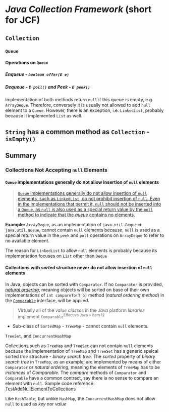# *Java Collection Framework* (short for JCF)
## `Collection`
### `Queue`
#### Operations on `Queue`
##### *Enqueue* - `boolean offer(E e)`
##### *Dequeue* - `E poll()` and *Peek* - `E peek()`
Implementation of both methods return `null` if this queue is empty, e.g. `ArrayDeque`. Therefore, conversely it is usually not allowed to add `null` element to a `Queue`. However, there is an exception, i.e. `LinkedList`, probably because it implemented `List` as well.

## `String` has a common method as `Collection` - `isEmpty()`

## Summary
### Collections Not Accepting `null` Elements
#### `Queue` implementations generally do not allow insertion of `null` elements
> [`Queue` implementations generally do not allow insertion of `null` elements, such as `LinkedList`, do not prohibit insertion of `null`. Even in the implementations that permit it, `null` should not be inserted into a `Queue`, as `null` is also used as a special return value by the `poll` method to indicate that the *queue* contains no elements.](https://docs.oracle.com/javase/8/docs/api/java/util/Queue.html)

**Example:** *`ArrayDeque`*, as an implementation of `java.util.Deque` => `java.util.Queue`, cannot contain `null` elements because, `null` is used as a special return value in the `peek` and `poll` operations on `ArrayDeque` to refer to no available element.

The reason for `LinkedList` to allow `null` elements is probably because its implementation focuses on `List` other than `Deque`

#### Collections with *sorted* structure never do not allow insertion of `null` elements
In Java, objects can be sorted with `Comparator`. If no `Comparator` is provided, [*natural ordering*](https://docs.oracle.com/javase/8/docs/api/java/lang/Comparable.html), meaning objects will be sorted on base of their own implementations of `int compareTo(T o)` method (*natural ordering method*) in the [`Comparable`](https://docs.oracle.com/javase/8/docs/api/java/lang/Comparable.html) interface, will be applied.    

> Virtually all of the *value classes* in the *Java* platform *libraries* implement `Comparable`<sup>Effective Java > Item 12</sup>

* Sub-class of `SortedMap` - *`TreeMap`* - cannot contain `null` elements. 

 `TreeSet`, and `ConcurrentHashMap`


Collections such as `TreeMap` and `TreeSet` can not contain `null` elements because the implementation of `TreeMap` and `TreeSet` has a generic speical sorted *tree* structure - *binary search tree*. The *sorted* property of *binary search tree* in `TreeMap`, as an example, are implemented by means of either `Comparator` or *natural ordering*, meaning the elements of `TreeMap` has to be *instances* of *Comparable*. The *compare* methods of `Comparator` and `Comparable` have a common contract, say there is no sense to compare an element with `null`. Sample code reference: [TestAddNullElementToCollections](https://github.com/rxue/java8-perusharjoitus/blob/master/oca_ocp/src/test/java/ruixue/practice/ocpkasi/core_java/collections/TestAddNullElementToCollections.java) 

Like `HashTable`, but unlike `HashMap`, the `ConcurrentHashMap` does not allow `null` to used as *key* nor *value*
